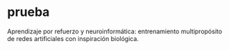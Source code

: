 # prueba
Aprendizaje por refuerzo y neuroinformática: entrenamiento multipropósito de redes artificiales con inspiración biológica.
